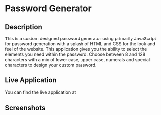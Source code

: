 # Password Generator

## Description
This is a custom designed password generator using primarily JavaScript for password generation with a splash of HTML and CSS for the look and feel of the website. This application gives you the ability to select the elements you need within the password. Choose between 8 and 128 characters with a mix of lower case, upper case, numerals and special characters to design your custom password.



## Live Application

You can find the live application at 

## Screenshots
